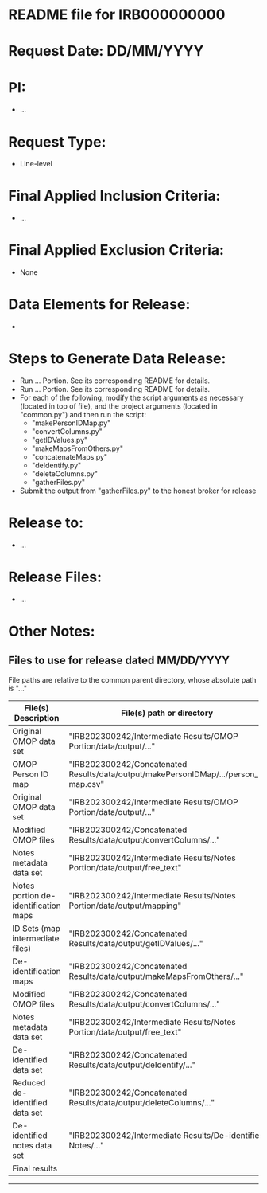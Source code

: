 # README file for IRB000000000

# Request Date: DD/MM/YYYY

# PI: 
 - ...

# Request Type:
 - Line-level

# Final Applied Inclusion Criteria:
 - ...

# Final Applied Exclusion Criteria:
 - None

# Data Elements for Release:
 - 

# Steps to Generate Data Release:
 - Run ... Portion. See its corresponding README for details.
 - Run ... Portion. See its corresponding README for details.
 - For each of the following, modify the script arguments as necessary (located in top of file), and the project arguments (located in "common.py") and then run the script:
   - "makePersonIDMap.py"
   - "convertColumns.py"
   - "getIDValues.py"
   - "makeMapsFromOthers.py"
   - "concatenateMaps.py"
   - "deIdentify.py"
   - "deleteColumns.py"
   - "gatherFiles.py"
 - Submit the output from "gatherFiles.py" to the honest broker for release

# Release to:
 - ...

# Release Files:
 - ...

# Other Notes:

## Files to use for release dated MM/DD/YYYY

File paths are relative to the common parent directory, whose absolute path is "..."

| File(s) Description                  | File(s) path or directory                                                             | Process that uses the file(s) |
| ------------------------------------ | ------------------------------------------------------------------------------------- | ----------------------------- |
| Original OMOP data set               | "IRB202300242/Intermediate Results/OMOP Portion/data/output/..."                      | makePersonIDMaps.py           |
| OMOP Person ID map                   | "IRB202300242/Concatenated Results/data/output/makePersonIDMap/.../person_id map.csv" | convertColumns.py             |
| Original OMOP data set               | "IRB202300242/Intermediate Results/OMOP Portion/data/output/..."                      | convertColumns.py             |
| Modified OMOP files                  | "IRB202300242/Concatenated Results/data/output/convertColumns/..."                    | getIDValues.py                |
| Notes metadata data set              | "IRB202300242/Intermediate Results/Notes Portion/data/output/free_text"               | getIDValues.py                |
| Notes portion de-identification maps | "IRB202300242/Intermediate Results/Notes Portion/data/output/mapping"                 | makeMapsFromOthers.py         |
| ID Sets (map intermediate files)     | "IRB202300242/Concatenated Results/data/output/getIDValues/..."                       | makeMapsFromOthers.py         |
| De-identification maps               | "IRB202300242/Concatenated Results/data/output/makeMapsFromOthers/..."                | deIdentify.py                 |
| Modified OMOP files                  | "IRB202300242/Concatenated Results/data/output/convertColumns/..."                    | deIdentify.py                 |
| Notes metadata data set              | "IRB202300242/Intermediate Results/Notes Portion/data/output/free_text"               | deIdentify.py                 |
| De-identified data set               | "IRB202300242/Concatenated Results/data/output/deIdentify/..."                        | deleteColumns.py              |
| Reduced de-identified data set       | "IRB202300242/Concatenated Results/data/output/deleteColumns/..."                     | gatherFiles.py                |
| De-identified notes data set         | "IRB202300242/Intermediate Results/De-identified Notes/..."                           | gatherFiles.py                |
| Final results                        |                                                                                       | Honest broker                 |

____________________________________________________________
